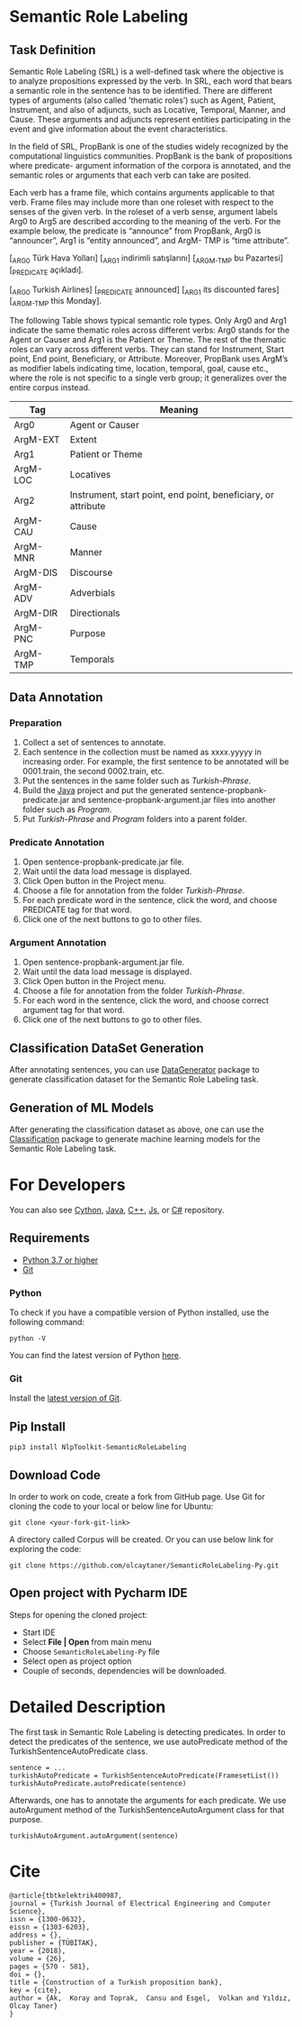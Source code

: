# Semantic Role Labeling

## Task Definition

Semantic Role Labeling (SRL) is a well-defined task where the objective is to analyze propositions expressed by the verb. In SRL, each word that bears a semantic role in the sentence has to be identified. There are different types of arguments (also called ’thematic roles’) such as Agent, Patient, Instrument, and also of adjuncts, such as Locative, Temporal, Manner, and Cause. These arguments and adjuncts represent entities participating in the event and give information about the event characteristics.

In the field of SRL, PropBank is one of the studies widely recognized by the computational linguistics communities. PropBank is the bank of propositions where predicate- argument information of the corpora is annotated, and the semantic roles or arguments that each verb can take are posited.

Each verb has a frame file, which contains arguments applicable to that verb. Frame files may include more than one roleset with respect to the senses of the given verb. In the roleset of a verb sense, argument labels Arg0 to Arg5 are described according to the meaning of the verb. For the example below, the predicate is “announce” from PropBank, Arg0 is “announcer”, Arg1 is “entity announced”, and ArgM- TMP is “time attribute”.

[<sub>ARG0</sub> Türk Hava Yolları] [<sub>ARG1</sub> indirimli satışlarını] [<sub>ARGM-TMP</sub> bu Pazartesi] [<sub>PREDICATE</sub> açıkladı].

[<sub>ARG0</sub> Turkish Airlines] [<sub>PREDICATE</sub> announced] [<sub>ARG1</sub> its discounted fares] [<sub>ARGM-TMP</sub> this Monday].

The following Table shows typical semantic role types. Only Arg0 and Arg1 indicate the same thematic roles across different verbs: Arg0 stands for the Agent or Causer and Arg1 is the Patient or Theme. The rest of the thematic roles can vary across different verbs. They can stand for Instrument, Start point, End point, Beneficiary, or Attribute. Moreover, PropBank uses ArgM’s as modifier labels indicating time, location, temporal, goal, cause etc., where the role is not specific to a single verb group; it generalizes over the entire corpus instead.

|Tag|Meaning|
|---|---|
|Arg0|Agent or Causer|
|ArgM-EXT|Extent|
|Arg1|Patient or Theme|
|ArgM-LOC|Locatives|
|Arg2|Instrument, start point, end point, beneficiary, or attribute|
|ArgM-CAU|Cause|
|ArgM-MNR|Manner|
|ArgM-DIS|Discourse|
|ArgM-ADV|Adverbials|
|ArgM-DIR|Directionals|
|ArgM-PNC|Purpose|
|ArgM-TMP|Temporals|

## Data Annotation

### Preparation

1. Collect a set of sentences to annotate. 
2. Each sentence in the collection must be named as xxxx.yyyyy in increasing order. For example, the first sentence to be annotated will be 0001.train, the second 0002.train, etc.
3. Put the sentences in the same folder such as *Turkish-Phrase*.
4. Build the [Java](https://github.com/starlangsoftware/SemanticRoleLabeling) project and put the generated sentence-propbank-predicate.jar and sentence-propbank-argument.jar files into another folder such as *Program*.
5. Put *Turkish-Phrase* and *Program* folders into a parent folder.

### Predicate Annotation

1. Open sentence-propbank-predicate.jar file.
2. Wait until the data load message is displayed.
3. Click Open button in the Project menu.
4. Choose a file for annotation from the folder *Turkish-Phrase*.  
5. For each predicate word in the sentence, click the word, and choose PREDICATE tag for that word.
6. Click one of the next buttons to go to other files.

### Argument Annotation

1. Open sentence-propbank-argument.jar file.
2. Wait until the data load message is displayed.
3. Click Open button in the Project menu.
4. Choose a file for annotation from the folder *Turkish-Phrase*.  
5. For each word in the sentence, click the word, and choose correct argument tag for that word.
6. Click one of the next buttons to go to other files.

## Classification DataSet Generation

After annotating sentences, you can use [DataGenerator](https://github.com/starlangsoftware/DataGenerator-Py) package to generate classification dataset for the Semantic Role Labeling task.

## Generation of ML Models

After generating the classification dataset as above, one can use the [Classification](https://github.com/starlangsoftware/Classification-Py) package to generate machine learning models for the Semantic Role Labeling task.

For Developers
============

You can also see [Cython](https://github.com/starlangsoftware/SemanticRoleLabeling-Cy), [Java](https://github.com/starlangsoftware/SemanticRoleLabeling), [C++](https://github.com/starlangsoftware/SemanticRoleLabeling-CPP), [Js](https://github.com/starlangsoftware/SemanticRoleLabeling-Js), or [C#](https://github.com/starlangsoftware/SemanticRoleLabeling-CS) repository.

## Requirements

* [Python 3.7 or higher](#python)
* [Git](#git)

### Python 

To check if you have a compatible version of Python installed, use the following command:

    python -V
    
You can find the latest version of Python [here](https://www.python.org/downloads/).

### Git

Install the [latest version of Git](https://git-scm.com/book/en/v2/Getting-Started-Installing-Git).

## Pip Install

	pip3 install NlpToolkit-SemanticRoleLabeling
	
## Download Code

In order to work on code, create a fork from GitHub page. 
Use Git for cloning the code to your local or below line for Ubuntu:

	git clone <your-fork-git-link>

A directory called Corpus will be created. Or you can use below link for exploring the code:

	git clone https://github.com/olcaytaner/SemanticRoleLabeling-Py.git

## Open project with Pycharm IDE

Steps for opening the cloned project:

* Start IDE
* Select **File | Open** from main menu
* Choose `SemanticRoleLabeling-Py` file
* Select open as project option
* Couple of seconds, dependencies will be downloaded. 

Detailed Description
============

The first task in Semantic Role Labeling is detecting predicates. In order to detect the predicates of the sentence, we use autoPredicate method of the TurkishSentenceAutoPredicate class.

	sentence = ...
	turkishAutoPredicate = TurkishSentenceAutoPredicate(FramesetList())
	turkishAutoPredicate.autoPredicate(sentence)
	
Afterwards, one has to annotate the arguments for each predicate. We use autoArgument method of the TurkishSentenceAutoArgument class for that purpose.

	turkishAutoArgument.autoArgument(sentence)

# Cite

	@article{tbtkelektrik400987,
	journal = {Turkish Journal of Electrical Engineering and Computer Science},
	issn = {1300-0632},
	eissn = {1303-6203},
	address = {},
	publisher = {TÜBİTAK},
	year = {2018},
	volume = {26},
	pages = {570 - 581},
	doi = {},
	title = {Construction of a Turkish proposition bank},
	key = {cite},
	author = {Ak,  Koray and Toprak,  Cansu and Esgel,  Volkan and Yıldız,  Olcay Taner}
	}
